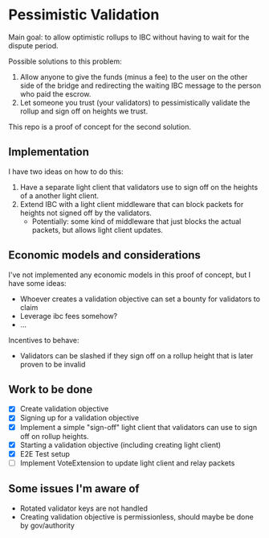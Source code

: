 # Pessimistic Validation

Main goal: to allow optimistic rollups to IBC without having to wait for the dispute period.

Possible solutions to this problem:
1. Allow anyone to give the funds (minus a fee) to the user on the other side of the bridge and redirecting the waiting IBC message to the person who paid the escrow.
2. Let someone you trust (your validators) to pessimistically validate the rollup and sign off on heights we trust.

This repo is a proof of concept for the second solution.

## Implementation

I have two ideas on how to do this:
1. Have a separate light client that validators use to sign off on the heights of a another light client.
2. Extend IBC with a light client middleware that can block packets for heights not signed off by the validators.
   - Potentially: some kind of middleware that just blocks the actual packets, but allows light client updates.

## Economic models and considerations
I've not implemented any economic models in this proof of concept, but I have some ideas:
* Whoever creates a validation objective can set a bounty for validators to claim
* Leverage ibc fees somehow?
* ...

Incentives to behave:
* Validators can be slashed if they sign off on a rollup height that is later proven to be invalid

## Work to be done

- [x] Create validation objective
- [x] Signing up for a validation objective
- [x] Implement a simple "sign-off" light client that validators can use to sign off on rollup heights.
- [x] Starting a validation objective (including creating light client)
- [x] E2E Test setup
- [ ] Implement VoteExtension to update light client and relay packets

## Some issues I'm aware of
* Rotated validator keys are not handled
* Creating validation objective is permissionless, should maybe be done by gov/authority